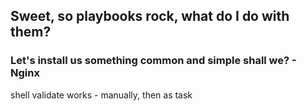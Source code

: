 ## Sweet, so playbooks rock, what do I do with them?

### Let's install us something common and simple shall we? - Nginx

shell
validate works - manually, then as task


